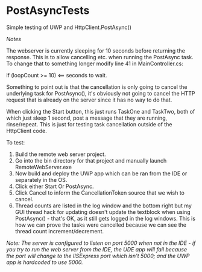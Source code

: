 # PostAsyncTests

Simple testing of UWP and HttpClient.PostAsync()

*Notes*

The webserver is currently sleeping for 10 seconds before returning the response. This is to allow cancelling etc. when running the PostAsync task. To change that to something longer modify line 41 in MainController.cs:

 if (loopCount >= 10)  <== seconds to wait.
 
Something to point out is that the cancellation is only going to cancel the underlying task for PostAsync(), it's obviously not going to cancel the HTTP request that is already on the server since it has no way to do that. 

When clicking the Start button, this just runs TaskOne and TaskTwo, both of which just sleep 1 second, post a message that they are running, rinse/repeat. This is just for testing task cancellation outside of the HttpClient code.

To test:

1. Build the remote web server project.
2. Go into the bin directory for that project and manually launch RemoteWebServer.exe
3. Now build and deploy the UWP app which can be ran from the IDE or separately in the OS.
4. Click either Start Or PostAsync.
5. Click Cancel to inform the CancellationToken source that we wish to cancel.
6. Thread counts are listed in the log window and the bottom right but my GUI thread hack for updating doesn't update the textblock when using PostAsync() - that's OK, as it still gets logged in the log windows. This is how we can prove the tasks were cancelled because we can see the thread count increment/decrement.

*Note: The server is configured to listen on port 5000 when not in the IDE - if you try to run the web server from the IDE, the UDE app will fail because the port will change to the IISExpress port which isn't 5000; and the UWP app is hardcoded to use 5000.*

